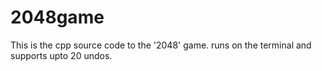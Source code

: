 2048game
========
This is the cpp source code to the '2048' game.
runs on the terminal and supports upto 20 undos.
